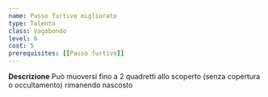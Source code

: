 ```yaml
---
name: Passo furtivo migliorato
type: Talento
class: Vagabondo
level: 6
cost: 5
prerequisites: [[Passo furtivo]]
---
```


**Descrizione**
Può muoversi fino a 2 quadretti allo scoperto (senza copertura o occultamento)
rimanendo nascosto